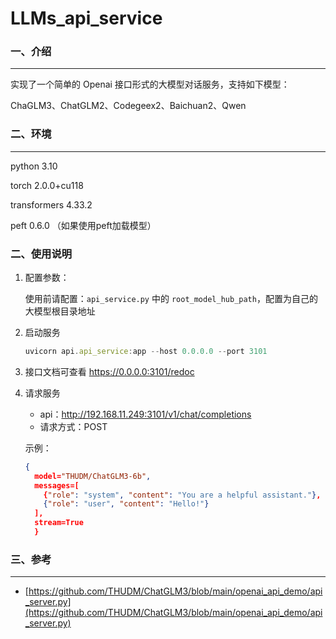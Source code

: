 # LLMs_api_service

### 一、介绍

---

实现了一个简单的 Openai 接口形式的大模型对话服务，支持如下模型：

ChaGLM3、ChatGLM2、Codegeex2、Baichuan2、Qwen

### 二、环境

---

python 3.10

torch 2.0.0+cu118

transformers 4.33.2

peft 0.6.0 （如果使用peft加载模型）

### 二、使用说明

1. 配置参数：
    
    使用前请配置：`api_service.py` 中的 `root_model_hub_path`，配置为自己的大模型根目录地址
    
2. 启动服务
    
    ```jsx
    uvicorn api.api_service:app --host 0.0.0.0 --port 3101
    ```
    
3. 接口文档可查看 https://0.0.0.0:3101/redoc
4. 请求服务
    - api：http://192.168.11.249:3101/v1/chat/completions
    - 请求方式：POST
    
    示例：
    
    ```json
    {
      model="THUDM/ChatGLM3-6b",
      messages=[
        {"role": "system", "content": "You are a helpful assistant."},
        {"role": "user", "content": "Hello!"}
      ],
      stream=True
      }
    ```
    

### 三、参考

---

- [https://github.com/THUDM/ChatGLM3/blob/main/openai_api_demo/api_server.py](https://github.com/THUDM/ChatGLM3/blob/main/openai_api_demo/api_server.py)
